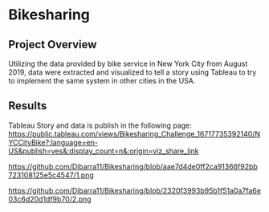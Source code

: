 # Bikesharing

## Project Overview

Utilizing the data provided by bike service in New York City from August 2019, data were extracted and visualized to tell a story using Tableau to try to implement the same system in other cities in the USA.

## Results

Tableau Story and data is publish in the following page:
https://public.tableau.com/views/Bikesharing_Challenge_16717735392140/NYCCityBike?:language=en-US&publish=yes&:display_count=n&:origin=viz_share_link

https://github.com/Dibarra11/Bikesharing/blob/aae7d4de0ff2ca91366f92bb723108125e5c4547/1.png

https://github.com/Dibarra11/Bikesharing/blob/2320f3993b95b1f51a0a7fa6e03c6d20d1df9b70/2.png
